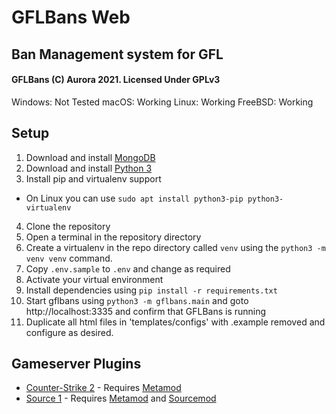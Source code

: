 # GFLBans Web
## Ban Management system for GFL
#### GFLBans (C) Aurora 2021. Licensed Under GPLv3

Windows: Not Tested
macOS: Working
Linux: Working
FreeBSD: Working

## Setup

1) Download and install [MongoDB](https://www.mongodb.com/try/download/community)
2) Download and install [Python 3](https://www.python.org/downloads/)
3) Install pip and virtualenv support
  - On Linux you can use `sudo apt install python3-pip python3-virtualenv`
4) Clone the repository
5) Open a terminal in the repository directory
6) Create a virtualenv in the repo directory called `venv` using the `python3 -m venv venv` command.
7) Copy `.env.sample` to `.env` and change as required
8) Activate your virtual environment
9) Install dependencies using `pip install -r requirements.txt`
10) Start gflbans using `python3 -m gflbans.main` and goto http://localhost:3335 and confirm that GFLBans is running
11) Duplicate all html files in 'templates/configs' with .example removed and configure as desired.

## Gameserver Plugins

- [Counter-Strike 2](https://github.com/Frozen-H2O/CS2_Fixes/tree/gflbans) - Requires [Metamod](https://www.sourcemm.net/downloads.php/?branch=master)
- [Source 1](https://github.com/GFLClan/sm_gflbans) - Requires [Metamod](https://www.sourcemm.net/downloads.php/?branch=master) and [Sourcemod](https://www.sourcemod.net/downloads.php)
